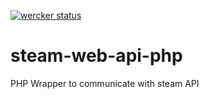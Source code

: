 [![wercker status](https://app.wercker.com/status/b2600b2d77b8d35f086f6554f402739c/m/master "wercker status")](https://app.wercker.com/project/bykey/b2600b2d77b8d35f086f6554f402739c)

# steam-web-api-php
PHP Wrapper to communicate with steam API
